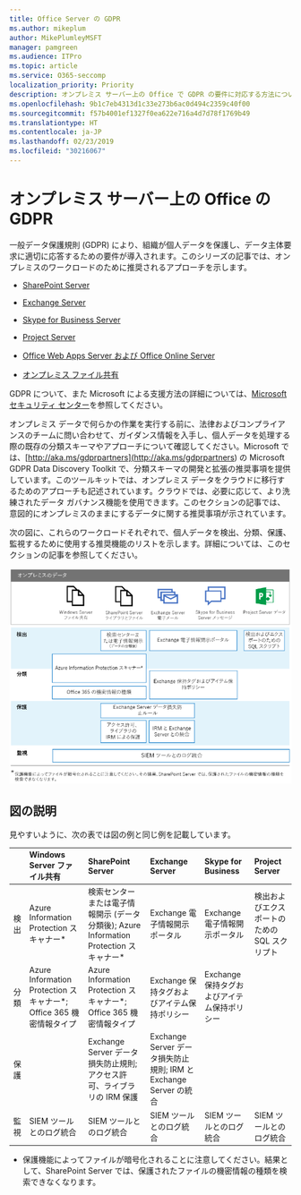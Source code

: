 ```yaml
---
title: Office Server の GDPR
ms.author: mikeplum
author: MikePlumleyMSFT
manager: pamgreen
ms.audience: ITPro
ms.topic: article
ms.service: O365-seccomp
localization_priority: Priority
description: オンプレミス サーバー上の Office で GDPR の要件に対応する方法について説明します。
ms.openlocfilehash: 9b1c7eb4313d1c33e273b6ac0d494c2359c40f00
ms.sourcegitcommit: f57b4001ef1327f0ea622e716a4d7d78f1769b49
ms.translationtype: HT
ms.contentlocale: ja-JP
ms.lasthandoff: 02/23/2019
ms.locfileid: "30216067"
---
```

# <a name="gdpr-for-office-on-premises-servers"></a>オンプレミス サーバー上の Office の GDPR

一般データ保護規則 (GDPR) により、組織が個人データを保護し、データ主体要求に適切に応答するための要件が導入されます。このシリーズの記事では、オンプレミスのワークロードのために推奨されるアプローチを示します。

-   [SharePoint Server](gdpr-for-sharepoint-server.md)

-   [Exchange Server](gdpr-for-exchange-server.md)

-   [Skype for Business Server](gdpr-for-skype-for-business-server.md)

-   [Project Server](gdpr-for-project-server.md)

-   [Office Web Apps Server および Office Online Server](gdpr-for-office-online-server.md)

-   [オンプレミス ファイル共有](gdpr-for-on-premises-file-shares.md)

GDPR について、また Microsoft による支援方法の詳細については、[Microsoft セキュリティ センター](https://www.microsoft.com/ja-JP/TrustCenter/Privacy/gdpr/default.aspx)を参照してください。

オンプレミス データで何らかの作業を実行する前に、法律およびコンプライアンスのチームに問い合わせて、ガイダンス情報を入手し、個人データを処理する際の既存の分類スキーマやアプローチについて確認してください。Microsoft では、[http://aka.ms/gdprpartners](<http://aka.ms/gdprpartners>) の Microsoft GDPR Data Discovery Toolkit で、分類スキーマの開発と拡張の推奨事項を提供しています。このツールキットでは、オンプレミス データをクラウドに移行するためのアプローチも記述されています。クラウドでは、必要に応じて、より洗練されたデータ ガバナンス機能を使用できます。このセクションの記事では、意図的にオンプレミスのままにするデータに関する推奨事項が示されています。

次の図に、これらのワークロードそれぞれで、個人データを検出、分類、保護、監視するために使用する推奨機能のリストを示します。詳細については、このセクションの記事を参照してください。

![](media/gdpr-for-office-servers-image1.png)

## <a name="illustration-description"></a>図の説明

見やすいように、次の表では図の例と同じ例を記載しています。

|             |Windows Server ファイル共有|SharePoint Server|Exchange Server|Skype for Business|Project Server|
|:------------|:-------------------------|:----------------|:--------------|:-----------------|:-------------|
|検出|Azure Information Protection スキャナー*|検索センターまたは電子情報開示 (データ分類後); Azure Information Protection スキャナー*|Exchange 電子情報開示ポータル|Exchange 電子情報開示ポータル|検出およびエクスポートのための SQL スクリプト|
|分類|Azure Information Protection スキャナー*; Office 365 機密情報タイプ|Azure Information Protection スキャナー*; Office 365 機密情報タイプ|Exchange 保持タグおよびアイテム保持ポリシー|Exchange 保持タグおよびアイテム保持ポリシー||
|保護||Exchange Server データ損失防止規則; アクセス許可、ライブラリの IRM 保護|Exchange Server データ損失防止規則; IRM と Exchange Server の統合|||
|監視|SIEM ツールとのログ統合|SIEM ツールとのログ統合|SIEM ツールとのログ統合|SIEM ツールとのログ統合|SIEM ツールとのログ統合|

* 保護機能によってファイルが暗号化されることに注意してください。結果として、SharePoint Server では、保護されたファイルの機密情報の種類を検索できなくなります。

